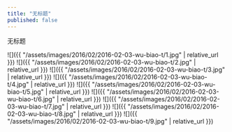 ```yaml
---
title: "无标题"
published: false
---
```

无标题



![]({{ "/assets/images/2016/02/2016-02-03-wu-biao-t/1.jpg" | relative_url }})
![]({{ "/assets/images/2016/02/2016-02-03-wu-biao-t/2.jpg" | relative_url }})
![]({{ "/assets/images/2016/02/2016-02-03-wu-biao-t/3.jpg" | relative_url }})
![]({{ "/assets/images/2016/02/2016-02-03-wu-biao-t/4.jpg" | relative_url }})
![]({{ "/assets/images/2016/02/2016-02-03-wu-biao-t/5.jpg" | relative_url }})
![]({{ "/assets/images/2016/02/2016-02-03-wu-biao-t/6.jpg" | relative_url }})
![]({{ "/assets/images/2016/02/2016-02-03-wu-biao-t/7.jpg" | relative_url }})
![]({{ "/assets/images/2016/02/2016-02-03-wu-biao-t/8.jpg" | relative_url }})
![]({{ "/assets/images/2016/02/2016-02-03-wu-biao-t/9.jpg" | relative_url }})
